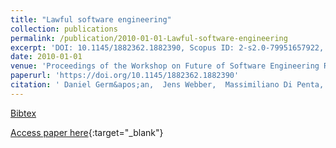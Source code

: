 ```yaml
---
title: "Lawful software engineering"
collection: publications
permalink: /publication/2010-01-01-Lawful-software-engineering
excerpt: 'DOI: 10.1145/1882362.1882390, Scopus ID: 2-s2.0-79951657922, Cited by: 3'
date: 2010-01-01
venue: 'Proceedings of the Workshop on Future of Software Engineering Research, FoSER 2010, at the 18th ACM SIGSOFT International Symposium on Foundations of Software Engineering, 2010, Santa Fe, NM, USA, November 7-11, 2010'
paperurl: 'https://doi.org/10.1145/1882362.1882390'
citation: ' Daniel Germ&apos;an,  Jens Webber,  Massimiliano Di Penta, &quot;Lawful software engineering.&quot; Proceedings of the Workshop on Future of Software Engineering Research, FoSER 2010, at the 18th ACM SIGSOFT International Symposium on Foundations of Software Engineering, 2010, Santa Fe, NM, USA, November 7-11, 2010, 2010.'
---
```

[Bibtex](https://dblp.org/rec/bib/conf/sigsoft/GermanWP10)

[Access paper here](https://doi.org/10.1145/1882362.1882390){:target="_blank"}
